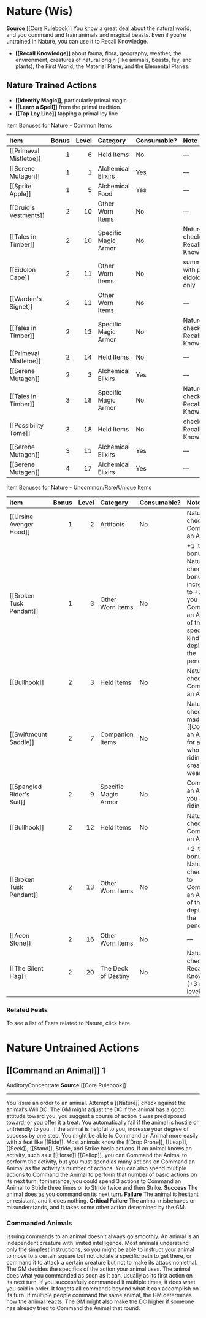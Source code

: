 ﻿---
ability:
- Wisdom
ability_boost:
- Wisdom
id: '10'
name: Nature
rarity: Common
skill:
- Nature
source: '[[DATABASE/source/Core Rulebook|Core Rulebook]]'
trait: null
type: Skill

---
# Nature (Wis)

**Source** [[Core Rulebook]] 
You know a great deal about the natural world, and you command and train animals and magical beasts. Even if you’re untrained in Nature, you can use it to Recall Knowledge.

* **[[Recall Knowledge]]** about fauna, flora, geography, weather, the environment, creatures of natural origin (like animals, beasts, fey, and plants), the First World, the Material Plane, and the Elemental Planes.

## Nature Trained Actions

* **[[Identify Magic]]**, particularly primal magic.
* **[[Learn a Spell]]** from the primal tradition.
* **[[Tap Ley Line]]** tapping a primal ley line

<span>Item Bonuses for Nature - Common Items</span>

| Item                                                                   |   Bonus |   Level | Category             | Consumable?   | Note                              |
|:-----------------------------------------------------------------------|--------:|--------:|:---------------------|:--------------|:----------------------------------|
| [[Primeval Mistletoe]]           |       1 |       6 | Held Items           | No            | —                                 |
| [[Serene Mutagen]]          |       1 |       1 | Alchemical Elixirs   | Yes           | —                                 |
| [[Sprite Apple]]          |       1 |       5 | Alchemical Food      | Yes           | —                                 |
| [[Druid's Vestments]]             |       2 |      10 | Other Worn Items     | No            | —                                 |
| [[Tales in Timber]]                 |       2 |      10 | Specific Magic Armor | No            | Nature checks to Recall Knowledge |
| [[Eidolon Cape]]                       |       2 |      11 | Other Worn Items     | No            | summoner with primal eidolon only |
| [[Warden's Signet]]                 |       2 |      11 | Other Worn Items     | No            | —                                 |
| [[Tales in Timber]]       |       2 |      13 | Specific Magic Armor | No            | Nature checks to Recall Knowledge |
| [[Primeval Mistletoe]] |       2 |      14 | Held Items           | No            | —                                 |
| [[Serene Mutagen]]        |       2 |       3 | Alchemical Elixirs   | Yes           | —                                 |
| [[Tales in Timber]]         |       3 |      18 | Specific Magic Armor | No            | Nature checks to Recall Knowledge |
| [[Possibility Tome]]               |       3 |      18 | Held Items           | No            | checks to Recall Knowledge        |
| [[Serene Mutagen]]         |       3 |      11 | Alchemical Elixirs   | Yes           | —                                 |
| [[Serene Mutagen]]           |       4 |      17 | Alchemical Elixirs   | Yes           | —                                 |

<span>Item Bonuses for Nature - Uncommon/Rare/Unique Items</span>

| Item                                                                     |   Bonus |   Level | Category             | Consumable?   | Note                                                                                                                                |
|:-------------------------------------------------------------------------|--------:|--------:|:---------------------|:--------------|:------------------------------------------------------------------------------------------------------------------------------------|
| [[Ursine Avenger Hood]]           |       1 |       2 | Artifacts            | No            | Nature checks to Command an Animal                                                                                                  |
| [[Broken Tusk Pendant]]           |       1 |       3 | Other Worn Items     | No            | +1 item bonus to Nature checks; this bonus increases to +2 when you Command an Animal of the specific kind depicted by the pendant. |
| [[Bullhook]]                                |       2 |       3 | Held Items           | No            | Nature checks to Command an Animal                                                                                                  |
| [[Swiftmount Saddle]]               |       2 |       7 | Companion Items      | No            | Nature checks made to [[Command an Animal]] for anyone who is riding the creature wearing it.     |
| [[Spangled Rider's Suit]]       |       2 |       9 | Specific Magic Armor | No            | Command an Animal you are riding                                                                                                    |
| [[Bullhook]]                      |       2 |      12 | Held Items           | No            | Nature checks to Command an Animal                                                                                                  |
| [[Broken Tusk Pendant]] |       2 |      13 | Other Worn Items     | No            | +2 item bonus to Nature checks (+3 to Command an Animal of the type depicted by the pendant).                                       |
| [[Aeon Stone]]              |       2 |      16 | Other Worn Items     | No            | —                                                                                                                                   |
| [[The Silent Hag]]                     |       2 |      20 | The Deck of Destiny  | No            | Nature checks to Recall Knowledge (+3 at 17th level)                                                                                |

### Related Feats

To see a list of Feats related to Nature, click here.

# Nature Untrained Actions

## [[Command an Animal]] <span class="action-icon">1</span>

<span class="item-trait">Auditory</span><span class="item-trait">Concentrate</span>
**Source** [[Core Rulebook]]

---
You issue an order to an animal. Attempt a [[Nature]] check against the animal's Will DC. The GM might adjust the DC if the animal has a good attitude toward you, you suggest a course of action it was predisposed toward, or you offer it a treat. 
 You automatically fail if the animal is hostile or unfriendly to you. If the animal is helpful to you, increase your degree of success by one step. You might be able to Command an Animal more easily with a feat like [[Ride]].
 Most animals know the [[Drop Prone]], [[Leap]], [[Seek]], [[Stand]], Stride, and Strike basic actions. If an animal knows an activity, such as a [[Horse]] [[Gallop]], you can Command the Animal to perform the activity, but you must spend as many actions on Command an Animal as the activity's number of actions. You can also spend multiple actions to Command the Animal to perform that number of basic actions on its next turn; for instance, you could spend 3 actions to Command an Animal to Stride three times or to Stride twice and then Strike.
**Success** The animal does as you command on its next turn.
**Failure** The animal is hesitant or resistant, and it does nothing.
**Critical Failure** The animal misbehaves or misunderstands, and it takes some other action determined by the GM.

### Commanded Animals

Issuing commands to an animal doesn’t always go smoothly. An animal is an independent creature with limited intelligence. Most animals understand only the simplest instructions, so you might be able to instruct your animal to move to a certain square but not dictate a specific path to get there, or command it to attack a certain creature but not to make its attack nonlethal. The GM decides the specifics of the action your animal uses.
 The animal does what you commanded as soon as it can, usually as its first action on its next turn. If you successfully commanded it multiple times, it does what you said in order. It forgets all commands beyond what it can accomplish on its turn. If multiple people command the same animal, the GM determines how the animal reacts. The GM might also make the DC higher if someone has already tried to Command the Animal that round.
